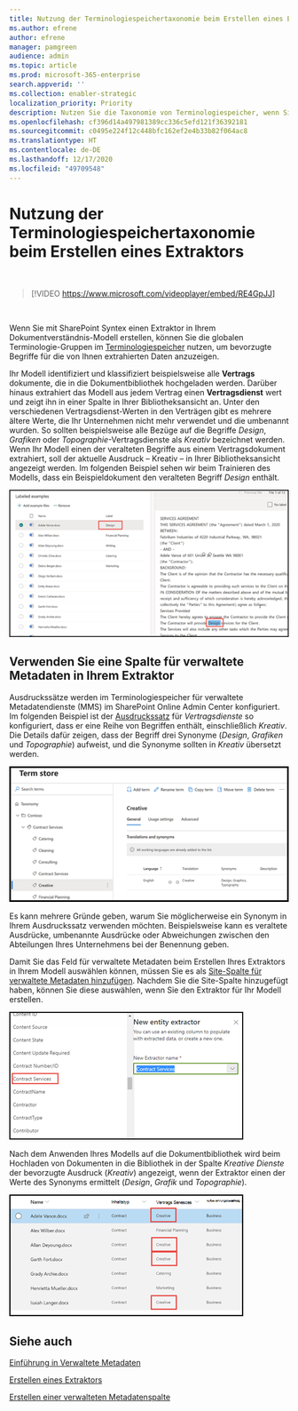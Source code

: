 ```yaml
---
title: Nutzung der Terminologiespeichertaxonomie beim Erstellen eines Extraktors
ms.author: efrene
author: efrene
manager: pamgreen
audience: admin
ms.topic: article
ms.prod: microsoft-365-enterprise
search.appverid: ''
ms.collection: enabler-strategic
localization_priority: Priority
description: Nutzen Sie die Taxonomie von Terminologiespeicher, wenn Sie einen Extraktor in Ihrem Dokumentverständnismodell in Microsoft SharePoint Syntex erstellen.
ms.openlocfilehash: cf396d14a497981389cc336c5efd121f36392181
ms.sourcegitcommit: c0495e224f12c448bfc162ef2e4b33b82f064ac8
ms.translationtype: HT
ms.contentlocale: de-DE
ms.lasthandoff: 12/17/2020
ms.locfileid: "49709548"
---
```

# <a name="leverage-term-store-taxonomy-when-creating-an-extractor"></a>Nutzung der Terminologiespeichertaxonomie beim Erstellen eines Extraktors

</br>

> [!VIDEO https://www.microsoft.com/videoplayer/embed/RE4GpJJ]  

</br>

Wenn Sie mit SharePoint Syntex einen Extraktor in Ihrem Dokumentverständnis-Modell erstellen, können Sie die globalen Terminologie-Gruppen im [Terminologiespeicher](https://docs.microsoft.com/sharepoint/managed-metadata) nutzen, um bevorzugte Begriffe für die von Ihnen extrahierten Daten anzuzeigen.  

Ihr Modell identifiziert und klassifiziert beispielsweise alle **Vertrags** dokumente, die in die Dokumentbibliothek hochgeladen werden.  Darüber hinaus extrahiert das Modell aus jedem Vertrag einen **Vertragsdienst** wert und zeigt ihn in einer Spalte in Ihrer Bibliotheksansicht an. Unter den verschiedenen Vertragsdienst-Werten in den Verträgen gibt es mehrere ältere Werte, die Ihr Unternehmen nicht mehr verwendet und die umbenannt wurden. So sollten beispielsweise alle Bezüge auf die Begriffe *Design*, *Grafiken* oder *Topographie*-Vertragsdienste als *Kreativ* bezeichnet werden. Wenn Ihr Modell einen der veralteten Begriffe aus einem Vertragsdokument extrahiert, soll der aktuelle Ausdruck – Kreativ – in Ihrer Bibliotheksansicht angezeigt werden. Im folgenden Beispiel sehen wir beim Trainieren des Modells, dass ein Beispieldokument den veralteten Begriff *Design* enthält.

   ![Terminologiespeicher](../media/content-understanding/design.png)</br>

## <a name="use-a-managed-metadata-column-in-your-extractor"></a>Verwenden Sie eine Spalte für verwaltete Metadaten in Ihrem Extraktor

Ausdruckssätze werden im Terminologiespeicher für verwaltete Metadatendienste (MMS) im SharePoint Online Admin Center konfiguriert. Im folgenden Beispiel ist der [Ausdruckssatz](https://docs.microsoft.com/sharepoint/managed-metadata#term-set) für *Vertragsdienste* so konfiguriert, dass er eine Reihe von Begriffen enthält, einschließlich *Kreativ*.  Die Details dafür zeigen, dass der Begriff drei Synonyme (*Design*, *Grafiken* und *Topographie*) aufweist, und die Synonyme sollten in *Kreativ* übersetzt werden. 

   ![Ausdruckssatz](../media/content-understanding/term-store.png)</br>

Es kann mehrere Gründe geben, warum Sie möglicherweise ein Synonym in Ihrem Ausdruckssatz verwenden möchten. Beispielsweise kann es veraltete Ausdrücke, umbenannte Ausdrücke oder Abweichungen zwischen den Abteilungen Ihres Unternehmens bei der Benennung geben.

Damit Sie das Feld für verwaltete Metadaten beim Erstellen Ihres Extraktors in Ihrem Modell auswählen können, müssen Sie es als [Site-Spalte für verwaltete Metadaten hinzufügen](https://support.microsoft.com/office/8fad9e35-a618-4400-b3c7-46f02785d27f). Nachdem Sie die Site-Spalte hinzugefügt haben, können Sie diese auswählen, wenn Sie den Extraktor für Ihr Modell erstellen.

   ![Vertragsservice](../media/content-understanding/contract-services.png)</br>


Nach dem Anwenden Ihres Modells auf die Dokumentbibliothek wird beim Hochladen von Dokumenten in die Bibliothek in der Spalte *Kreative Dienste* der bevorzugte Ausdruck (*Kreativ*) angezeigt, wenn der Extraktor einen der Werte des Synonyms ermittelt (*Design*, *Grafik* und *Topographie*).

   ![Vertragsdienstspalte](../media/content-understanding/creative.png)</br>


## <a name="see-also"></a>Siehe auch
[Einführung in Verwaltete Metadaten](https://docs.microsoft.com/sharepoint/managed-metadata#terms)

[Erstellen eines Extraktors](create-an-extractor.md)

[Erstellen einer verwalteten Metadatenspalte](https://support.microsoft.com/office/create-a-managed-metadata-column-8fad9e35-a618-4400-b3c7-46f02785d27f?redirectSourcePath=%252farticle%252fc2a06717-8105-4aea-890d-3082853ab7b7&ui=en-US&rs=en-US&ad=US)





